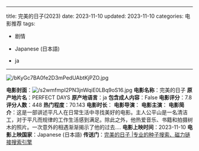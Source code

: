 
---
title: 完美的日子(2023)
date: 2023-11-10
updated: 2023-11-10
categories: 电影推荐
tags:

- 剧情

- Japanese (日本語)
- ja
---

<img src="https://image.tmdb.org/t/p/original/bKyGc7BA0fe2D3mPedUAbtKjPZO.jpg" alt="/bKyGc7BA0fe2D3mPedUAbtKjPZO.jpg" title="/bKyGc7BA0fe2D3mPedUAbtKjPZO.jpg">

**电影封面**：<img src="https://image.tmdb.org/t/p/w200/s2wmfmpI2PN3jnWqiE0LBq9oS16.jpg" alt="/s2wmfmpI2PN3jnWqiE0LBq9oS16.jpg" title="/s2wmfmpI2PN3jnWqiE0LBq9oS16.jpg">
**电影名称**：完美的日子
**原产地片名**：PERFECT DAYS
**原产地语言**：ja
**包含成人内容**：False
**电影评分**：7.8
**评分人数**：448
**热门程度**：70.143
**电影时长**：
**电影导演**：
**电影主演**：
**电影简介**：这是一部讲述平凡人在日常生活中寻找美好的电影。主人公平山是一名清洁工，对于平凡而规律的工作生活感到满足。除此之外，他热爱音乐、书籍和拍摄树木的照片。一次意外的相遇渐渐揭示了他的过去….
**电影上映时间**：2023-11-10
**电影上映国家**：Japanese (日本語)
**传送门**：[完美的日子 |专业的种子搜索、磁力链接搜索引擎](https://movie.amd794.com:2083/?search=PERFECT%20DAYS&ordering=&mode=match_phrase&page_size=10&page=1)

